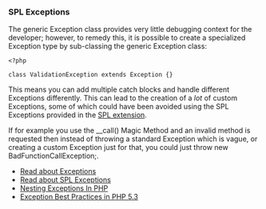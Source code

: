 ### SPL Exceptions

The generic Exception class provides very little debugging context for the developer; however, to remedy this, it is possible to create a specialized Exception type by sub-classing the generic Exception class:

`<?php`

`class ValidationException extends Exception {}`

This means you can add multiple catch blocks and handle different Exceptions differently. This can lead to the creation of a _lot_ of custom Exceptions, some of which could have been avoided using the SPL Exceptions provided in the [SPL extension](http://phpdevenezuela.github.io/#standard_php_library).

If for example you use the \_\_call\(\) Magic Method and an invalid method is requested then instead of throwing a standard Exception which is vague, or creating a custom Exception just for that, you could just throw new BadFunctionCallException;.

* [Read about Exceptions](http://php.net/manual/en/language.exceptions.php)
* [Read about SPL Exceptions](http://php.net/manual/en/spl.exceptions.php)
* [Nesting Exceptions In PHP](http://www.brandonsavage.net/exceptional-php-nesting-exceptions-in-php/)
* [Exception Best Practices in PHP 5.3](http://ralphschindler.com/2010/09/15/exception-best-practices-in-php-5-3)


